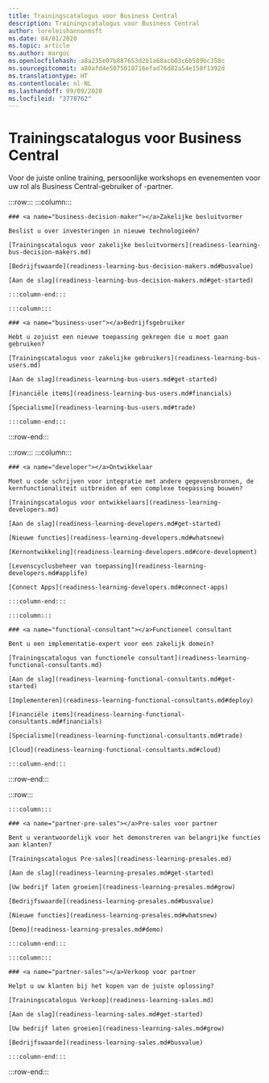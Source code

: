 ```yaml
---
title: Trainingscatalogus voor Business Central
description: Trainingscatalogus voor Business Central
author: loreleishannonmsft
ms.date: 04/01/2020
ms.topic: article
ms.author: margoc
ms.openlocfilehash: a8a235e07b887653d2b1a68acb03c6b589bc358c
ms.sourcegitcommit: a80afd4e5075018716efad76d82a54e158f1392d
ms.translationtype: HT
ms.contentlocale: nl-NL
ms.lasthandoff: 09/09/2020
ms.locfileid: "3778762"
---
```

# <a name="business-central-learning-catalog"></a>Trainingscatalogus voor Business Central
Voor de juiste online training, persoonlijke workshops en evenementen voor uw rol als Business Central-gebruiker of -partner.

:::row:::
    :::column:::

    ### <a name="business-decision-maker"></a>Zakelijke besluitvormer

    Beslist u over investeringen in nieuwe technologieën? 

    [Trainingscatalogus voor zakelijke besluitvormers](readiness-learning-bus-decision-makers.md)

    [Bedrijfswaarde](readiness-learning-bus-decision-makers.md#busvalue)

    [Aan de slag](readiness-learning-bus-decision-makers.md#get-started)

    :::column-end:::

    :::column:::

    ### <a name="business-user"></a>Bedrijfsgebruiker

    Hebt u zojuist een nieuwe toepassing gekregen die u moet gaan gebruiken? 

    [Trainingscatalogus voor zakelijke gebruikers](readiness-learning-bus-users.md)

    [Aan de slag](readiness-learning-bus-users.md#get-started)

    [Financiële items](readiness-learning-bus-users.md#financials)

    [Specialisme](readiness-learning-bus-users.md#trade)

    :::column-end:::

:::row-end:::

:::row:::
    :::column:::

    ### <a name="developer"></a>Ontwikkelaar

    Moet u code schrijven voor integratie met andere gegevensbronnen, de kernfunctionaliteit uitbreiden of een complexe toepassing bouwen?

    [Trainingscatalogus voor ontwikkelaars](readiness-learning-developers.md)

    [Aan de slag](readiness-learning-developers.md#get-started)

    [Nieuwe functies](readiness-learning-developers.md#whatsnew)

    [Kernontwikkeling](readiness-learning-developers.md#core-development)

    [Levenscyclusbeheer van toepassing](readiness-learning-developers.md#applife)

    [Connect Apps](readiness-learning-developers.md#connect-apps)

    :::column-end:::

    :::column:::

    ### <a name="functional-consultant"></a>Functioneel consultant
    
    Bent u een implementatie-expert voor een zakelijk domein? 

    [Trainingscatalogus van functionele consultant](readiness-learning-functional-consultants.md)

    [Aan de slag](readiness-learning-functional-consultants.md#get-started)

    [Implementeren](readiness-learning-functional-consultants.md#deploy)

    [Financiële items](readiness-learning-functional-consultants.md#financials)

    [Specialisme](readiness-learning-functional-consultants.md#trade)

    [Cloud](readiness-learning-functional-consultants.md#cloud)

    :::column-end:::

:::row-end:::

:::row:::

    :::column:::

    ### <a name="partner-pre-sales"></a>Pre-sales voor partner

    Bent u verantwoordelijk voor het demonstreren van belangrijke functies aan klanten? 

    [Trainingscatalogus Pre-sales](readiness-learning-presales.md)

    [Aan de slag](readiness-learning-presales.md#get-started)

    [Uw bedrijf laten groeien](readiness-learning-presales.md#grow)

    [Bedrijfswaarde](readiness-learning-presales.md#busvalue)

    [Nieuwe functies](readiness-learning-presales.md#whatsnew)

    [Demo](readiness-learning-presales.md#demo)

    :::column-end:::

    :::column:::

    ### <a name="partner-sales"></a>Verkoop voor partner

    Helpt u uw klanten bij het kopen van de juiste oplossing? 

    [Trainingscatalogus Verkoop](readiness-learning-sales.md)

    [Aan de slag](readiness-learning-sales.md#get-started)

    [Uw bedrijf laten groeien](readiness-learning-sales.md#grow)

    [Bedrijfswaarde](readiness-learning-sales.md#busvalue)

    :::column-end:::

:::row-end:::
